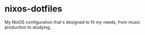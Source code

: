 # nixos-dotfiles
My NixOS configuration that's designed to fit my needs, from music production to studying.

